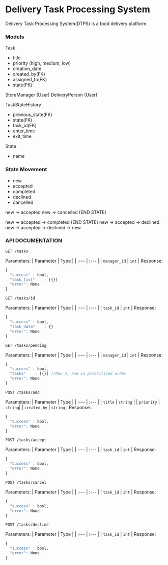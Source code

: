 # Delivery Task Processing System

Delivery Task Processing System(DTPS) is a food delivery platform.

### Models

Task
- title
- priority (high, medium, low)
- creation_date
- created_by(FK)
- assigned_to(FK)
- state(FK)

StoreManager (User)
DeliveryPerson (User)

TaskStateHistory
- previous_state(FK)
- state(FK)
- task_id(FK)
- enter_time
- exit_time

State
- name 


### State Movement
- new
- accepted
- completed
- declined
- cancelled

new -> accepted
new -> cancelled (END STATE)

new -> accepted -> completed (END STATE)
new -> accepted -> declined
new -> accepted -> declined -> new

### API DOCUMENTATION
```http
GET /tasks
```
Parameters:
| Parameter | Type |
| :--- | :--- |
| `manager_id` | `int` |
Response:
```javascript
{
  "success" : bool,
  "task_list"    : [{}]
  "error": None
}
```
```http
GET /tasks/id
```
Parameters:
| Parameter | Type | 
| :--- | :--- |
| `task_id` | `int` | 
Response:
```javascript
{
  "success" : bool,
  "task_data"    : {}
  "error": None
}
```
```http
GET /tasks/pending
```
Parameters:
| Parameter | Type |
| :--- | :--- |
| `manager_id` | `int` |
Response:
```javascript
{
  "success" : bool,
  "tasks"    : [{}] //Max 3, and in prioritized order
  "error": None
}
```
```http
POST /tasks/add
```
Parameters:
| Parameter | Type |
| :--- | :--- |
| `title` | `string` |
| `priority` | `string`|
| `created_by` | `string` |
Response:
```javascript
{
  "success" : bool,
  "error": None
}
```
```http
POST /tasks/accept
```
Parameters:
| Parameter | Type |
| :--- | :--- |
| `task_id` | `int` |
Response:
```javascript
{
  "success" : bool,
  "error": None
}
```
```http
POST /tasks/cancel
```
Parameters:
| Parameter | Type |
| :--- | :--- |
| `task_id` | `int` |
Response:
```javascript
{
  "success" : bool,
  "error": None
}
```
```http
POST /tasks/decline
```
Parameters:
| Parameter | Type |
| :--- | :--- |
| `task_id` | `int` |
Response:
```javascript
{
  "success" : bool,
  "error": None
}
```
